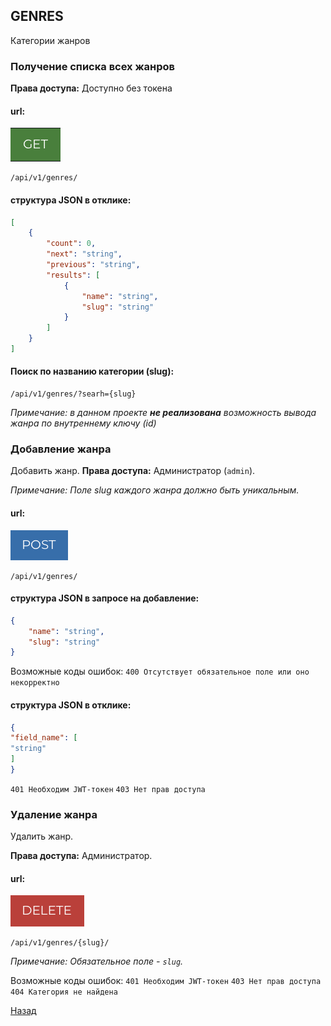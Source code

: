 ## GENRES
Категории жанров

### Получение списка всех жанров

**Права доступа:** Доступно без токена

#### url:
![GET](../png/get.png)
```
/api/v1/genres/
```
#### структура JSON в отклике:
```JSON
[
    {
        "count": 0,
        "next": "string",
        "previous": "string",
        "results": [
            {
                "name": "string",
                "slug": "string"
            }
        ]
    }
]
```
#### Поиск по названию категории (slug):
```
/api/v1/genres/?searh={slug}
```
*Примечание: в данном проекте __не реализована__ возможность вывода жанра по внутреннему ключу (id)*

### Добавление жанра
Добавить жанр.
**Права доступа:** Администратор (`admin`).

*Примечание: Поле slug каждого жанра должно быть уникальным.*

#### url:
![POST](../png/post.png)
```
/api/v1/genres/
```
#### структура JSON в запросе на добавление:
```JSON
{
    "name": "string",
    "slug": "string"
}
```
Возможные коды ошибок:
`400 Отсутствует обязательное поле или оно некорректно`
#### структура JSON в отклике:
```JSON
{
"field_name": [
"string"
]
}
```
`401 Необходим JWT-токен`
`403 Нет прав доступа`

### Удаление жанра
Удалить жанр.

**Права доступа:** Администратор.

#### url:
![DELETE](../png/delete.png)
```
/api/v1/genres/{slug}/
```
*Примечание: Обязательное поле - `slug`.*

Возможные коды ошибок:
`401 Необходим JWT-токен`
`403 Нет прав доступа`
`404 Категория не найдена`

[Назад](../../../README.md)
